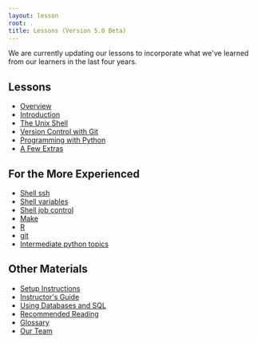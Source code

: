 ```yaml
---
layout: lesson
root: .
title: Lessons (Version 5.0 Beta)
---
```

We are currently updating our lessons
to incorporate what we've learned from our learners
in the last four years.

## Lessons

*   [Overview](overview/overview.html)
*   [Introduction](intro.html)
*   [The Unix Shell](novice/shell/index.html)
*   [Version Control with Git](novice/git/index.html)
*   [Programming with Python](novice/python/index.html)
*   [A Few Extras](novice/extras/index.html)

## For the More Experienced
* [Shell ssh](intermediate/shell/02-ssh.html)
* [Shell variables](intermediate/shell/03-var.html)
* [Shell job control](intermediate/shell/04-job.html)
* [Make](intermediate/make/index.html)
* [R](intermediate/r/README.html)
* [git](intermediate/git/index.html)
* [Intermediate python topics](intermediate/python/index.html)

## Other Materials

*   [Setup Instructions](setup.html)
*   [Instructor's Guide](novice/teaching/index.html)
*   [Using Databases and SQL](novice/sql/index.html)
*   [Recommended Reading](bib.html)
*   [Glossary](gloss.html)
*   [Our Team](team.html)
